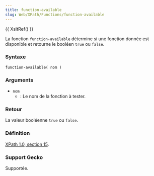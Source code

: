 ```yaml
---
title: function-available
slug: Web/XPath/Functions/function-available
---
```


{{ XsltRef() }}

La fonction `function-available` détermine si une fonction donnée est disponible et retourne le booléen `true` ou `false`.

### Syntaxe

```
function-available( nom )
```

### Arguments

- `nom`
  - : Le nom de la fonction à tester.

### Retour

La valeur booléenne `true` ou `false`.

### Définition

[XPath 1.0, section 15](http://www.w3.org/TR/xslt#function-function-available).

### Support Gecko

Supportée.
